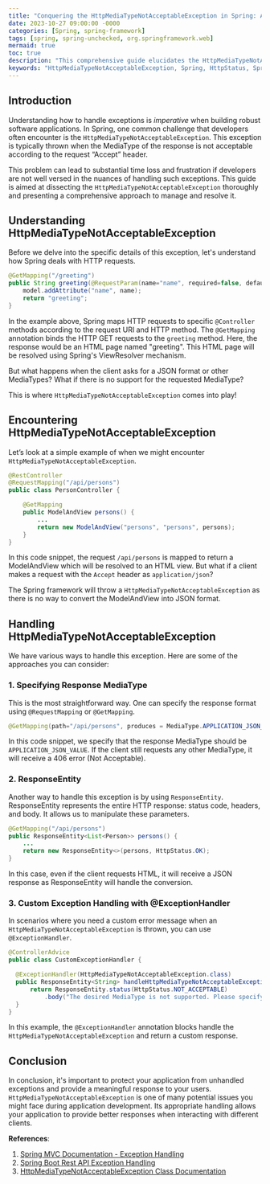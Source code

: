 ```yaml
---
title: "Conquering the HttpMediaTypeNotAcceptableException in Spring: A Complete Deep Dive"
date: 2023-10-27 09:00:00 -0000
categories: [Spring, spring-framework]
tags: [spring, spring-unchecked, org.springframework.web]
mermaid: true
toc: true
description: "This comprehensive guide elucidates the HttpMediaTypeNotAcceptableException in Spring with detailed examples and possible solutions."
keywords: "HttpMediaTypeNotAcceptableException, Spring, HttpStatus, Spring Boot, HTTP, MediaType"
---
```


## Introduction

Understanding how to handle exceptions is _imperative_ when building robust software applications. In Spring, one common challenge that developers often encounter is the `HttpMediaTypeNotAcceptableException`. This exception is typically thrown when the MediaType of the response is not acceptable according to the request “Accept” header.

This problem can lead to substantial time loss and frustration if developers are not well versed in the nuances of handling such exceptions. This guide is aimed at dissecting the `HttpMediaTypeNotAcceptableException` thoroughly and presenting a comprehensive approach to manage and resolve it.

## Understanding HttpMediaTypeNotAcceptableException

Before we delve into the specific details of this exception, let's understand how Spring deals with HTTP requests.

```java
@GetMapping("/greeting")
public String greeting(@RequestParam(name="name", required=false, defaultValue="World") String name, Model model) {
    model.addAttribute("name", name);
    return "greeting";
}
```
In the example above, Spring maps HTTP requests to specific `@Controller` methods according to the request URI and HTTP method. The `@GetMapping` annotation binds the HTTP GET requests to the `greeting` method. Here, the response would be an HTML page named "greeting". This HTML page will be resolved using Spring's ViewResolver mechanism.

But what happens when the client asks for a JSON format or other MediaTypes? What if there is no support for the requested MediaType?

This is where `HttpMediaTypeNotAcceptableException` comes into play!

## Encountering HttpMediaTypeNotAcceptableException

Let’s look at a simple example of when we might encounter `HttpMediaTypeNotAcceptableException`.

```java
@RestController
@RequestMapping("/api/persons")
public class PersonController {

    @GetMapping
    public ModelAndView persons() {
        ...
        return new ModelAndView("persons", "persons", persons);
    }
}
```

In this code snippet, the request `/api/persons` is mapped to return a ModelAndView which will be resolved to an HTML view. But what if a client makes a request with the `Accept` header as `application/json`?

The Spring framework will throw a `HttpMediaTypeNotAcceptableException` as there is no way to convert the ModelAndView into JSON format.

## Handling HttpMediaTypeNotAcceptableException

We have various ways to handle this exception. Here are some of the approaches you can consider:

### 1. Specifying Response MediaType

This is the most straightforward way. One can specify the response format using `@RequestMapping` or `@GetMapping`.

```java
@GetMapping(path="/api/persons", produces = MediaType.APPLICATION_JSON_VALUE)
```

In this code snippet, we specify that the response MediaType should be `APPLICATION_JSON_VALUE`.
If the client still requests any other MediaType, it will receive a 406 error (Not Acceptable).

### 2. ResponseEntity

Another way to handle this exception is by using `ResponseEntity`. ResponseEntity represents the entire HTTP response: status code, headers, and body. It allows us to manipulate these parameters.

```java
@GetMapping("/api/persons")
public ResponseEntity<List<Person>> persons() {
    ...
    return new ResponseEntity<>(persons, HttpStatus.OK);
}
```

In this case, even if the client requests HTML, it will receive a JSON response as ResponseEntity will handle the conversion.

### 3. Custom Exception Handling with @ExceptionHandler

In scenarios where you need a custom error message when an `HttpMediaTypeNotAcceptableException` is thrown, you can use `@ExceptionHandler`.

```java
@ControllerAdvice
public class CustomExceptionHandler {

  @ExceptionHandler(HttpMediaTypeNotAcceptableException.class)
  public ResponseEntity<String> handleHttpMediaTypeNotAcceptableException() {
      return ResponseEntity.status(HttpStatus.NOT_ACCEPTABLE)
          .body("The desired MediaType is not supported. Please specify a supported MediaType.");
  }
}
```

In this example, the `@ExceptionHandler` annotation blocks handle the `HttpMediaTypeNotAcceptableException` and return a custom response.

## Conclusion

In conclusion, it's important to protect your application from unhandled exceptions and provide a meaningful response to your users. `HttpMediaTypeNotAcceptableException` is one of many potential issues you might face during application development. Its appropriate handling allows your application to provide better responses when interacting with different clients.

**References**:

1. [Spring MVC Documentation - Exception Handling](https://docs.spring.io/spring-framework/docs/current/reference/html/web.html#mvc-ann-exceptionhandler)
2. [Spring Boot Rest API Exception Handling](https://www.toptal.com/java/spring-boot-rest-api-error-handling)
3. [HttpMediaTypeNotAcceptableException Class Documentation](https://docs.spring.io/spring-framework/docs/current/javadoc-api/org/springframework/web/HttpMediaTypeNotAcceptableException.html)
